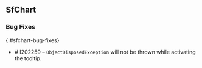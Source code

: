 ## SfChart

### Bug Fixes
{:#sfchart-bug-fixes}

* \# I202259 – `ObjectDisposedException` will not be thrown while activating the tooltip.



